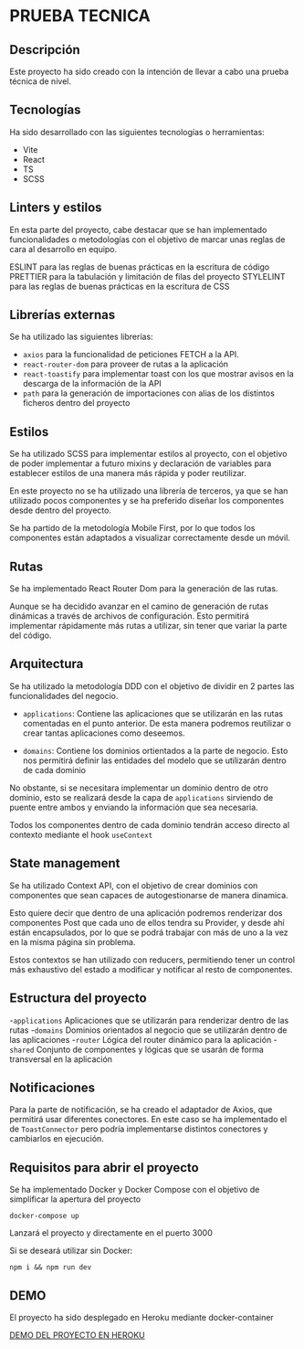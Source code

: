 # PRUEBA TECNICA

## Descripción

Este proyecto ha sido creado con la intención de llevar a cabo una prueba técnica de nivel.

## Tecnologías

Ha sido desarrollado con las siguientes tecnologías o herramientas:

- Vite
- React
- TS
- SCSS

## Linters y estilos

En esta parte del proyecto, cabe destacar que se han implementado funcionalidades o metodologías con el objetivo de marcar unas reglas de cara al desarrollo en equipo.

ESLINT para las reglas de buenas prácticas en la escritura de código
PRETTIER para la tabulación y limitación de filas del proyecto
STYLELINT para las reglas de buenas prácticas en la escritura de CSS

## Librerías externas

Se ha utilizado las siguientes librerías:

- `axios` para la funcionalidad de peticiones FETCH a la API.
- `react-router-dom` para proveer de rutas a la aplicación
- `react-toastify` para implementar toast con los que mostrar avisos en la descarga de la información de la API
- `path` para la generación de importaciones con alias de los distintos ficheros dentro del proyecto

## Estilos

Se ha utilizado SCSS para implementar estilos al proyecto, con el objetivo de poder implementar a futuro mixins y declaración de variables para establecer estilos de una manera más rápida y poder reutilizar.

En este proyecto no se ha utilizado una librería de terceros, ya que se han utilizado pocos componentes y se ha preferido diseñar los componentes desde dentro del proyecto.

Se ha partido de la metodología Mobile First, por lo que todos los componentes están adaptados a visualizar correctamente desde un móvil.

## Rutas

Se ha implementado React Router Dom para la generación de las rutas.

Aunque se ha decidido avanzar en el camino de generación de rutas dinámicas a través de archivos de configuración. Esto permitirá implementar rápidamente más rutas a utilizar, sin tener que variar la parte del código.

## Arquitectura

Se ha utilizado la metodología DDD con el objetivo de dividir en 2 partes las funcionalidades del negocio.

- `applications`: Contiene las aplicaciones que se utilizarán en las rutas comentadas en el punto anterior. De esta manera podremos reutilizar o crear tantas aplicaciones como deseemos.

- `domains`: Contiene los dominios ortientados a la parte de negocio. Esto nos permitirá definir las entidades del modelo que se utilizarán dentro de cada dominio

No obstante, si se necesitara implementar un dominio dentro de otro dominio, esto se realizará desde la capa de `applications` sirviendo de puente entre ambos y enviando la información que sea necesaria.

Todos los componentes dentro de cada dominio tendrán acceso directo al contexto mediante el hook `useContext`

## State management

Se ha utilizado Context API, con el objetivo de crear dominios con componentes que sean capaces de autogestionarse de manera dinamica.

Esto quiere decir que dentro de una aplicación podremos renderizar dos componentes Post que cada uno de ellos tendra su Provider, y desde ahí están encapsulados, por lo que se podrá trabajar con más de uno a la vez en la misma página sin problema.

Estos contextos se han utilizado con reducers, permitiendo tener un control más exhaustivo del estado a modificar y notificar al resto de componentes.

## Estructura del proyecto

-`applications` Aplicaciones que se utilizarán para renderizar dentro de las rutas -`domains` Dominios orientados al negocio que se utilizarán dentro de las aplicaciones -`router` Lógica del router dinámico para la aplicación -`shared` Conjunto de componentes y lógicas que se usarán de forma transversal en la aplicación

## Notificaciones

Para la parte de notificación, se ha creado el adaptador de Axios, que permitirá usar diferentes conectores.
En este caso se ha implementado el de `ToastConnector` pero podría implementarse distintos conectores y cambiarlos en ejecución.

## Requisitos para abrir el proyecto

Se ha implementado Docker y Docker Compose con el objetivo de simplificar la apertura del proyecto

```
docker-compose up
```

Lanzará el proyecto y directamente en el puerto 3000

Si se deseará utilizar sin Docker:

```
npm i && npm run dev
```

## DEMO

El proyecto ha sido desplegado en Heroku mediante docker-container

[DEMO DEL PROYECTO EN HEROKU](https://posts-react-ts-app.herokuapp.com)
